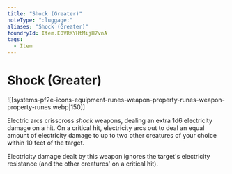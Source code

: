 ```yaml
---
title: "Shock (Greater)"
noteType: ":luggage:"
aliases: "Shock (Greater)"
foundryId: Item.E0VRKYHtMijH7vnA
tags:
  - Item
---
```


# Shock (Greater)
![[systems-pf2e-icons-equipment-runes-weapon-property-runes-weapon-property-runes.webp|150]]

Electric arcs crisscross _shock_ weapons, dealing an extra 1d6 electricity damage on a hit. On a critical hit, electricity arcs out to deal an equal amount of electricity damage to up to two other creatures of your choice within 10 feet of the target.

Electricity damage dealt by this weapon ignores the target's electricity resistance (and the other creatures' on a critical hit).
